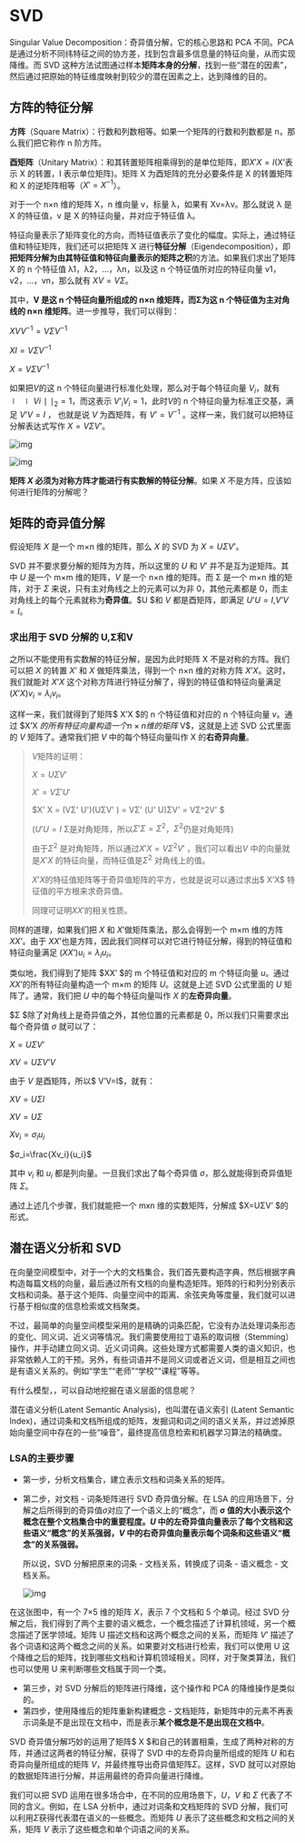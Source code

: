 # SVD

Singular Value Decomposition：奇异值分解，它的核心思路和 PCA 不同。PCA 是通过分析不同纬特征之间的协方差，找到包含最多信息量的特征向量，从而实现降维。而 SVD 这种方法试图通过样本**矩阵本身的分解**，找到一些“潜在的因素”，然后通过把原始的特征维度映射到较少的潜在因素之上，达到降维的目的。

## 方阵的特征分解

**方阵**（Square Matrix）：行数和列数相等。如果一个矩阵的行数和列数都是 n，那么我们把它称作 n 阶方阵。

**酉矩阵**（Unitary Matrix）：和其转置矩阵相乘得到的是单位矩阵，即$X'X=I$(X’表示 X 的转置，I 表示单位矩阵)。矩阵 X 为酉矩阵的充分必要条件是 X 的转置矩阵和 X 的逆矩阵相等（$X'=X^{-1}$）。

对于一个 n×n 维的矩阵 X，n 维向量 v，标量 λ，如果有 Xv=λv。那么就说 λ 是 X 的特征值，v 是 X 的特征向量，并对应于特征值 λ。

特征向量表示了矩阵变化的方向，而特征值表示了变化的幅度。实际上，通过特征值和特征矩阵，我们还可以把矩阵 X 进行**特征分解**（Eigendecomposition），即**把矩阵分解为由其特征值和特征向量表示的矩阵之积**的方法。如果我们求出了矩阵 X 的 n 个特征值 λ1，λ2，…，λn，以及这 n 个特征值所对应的特征向量 v1，v2，…，vn，那么就有 $XV=VΣ$。

其中，**V 是这 n 个特征向量所组成的 n×n 维矩阵，而Σ为这 n 个特征值为主对角线的 n×n 维矩阵**。进一步推导，我们可以得到：

$XVV^{−1}=VΣV^{−1}$

$XI=VΣV^{−1}$

$X=VΣV^{−1}$

如果把$V$的这 n 个特征向量进行标准化处理，那么对于每个特征向量 $V_i$，就有 $∣∣Vi∣∣_2=1$，而这表示 $V’_iV_i=1$，此时$V$的 n 个特征向量为标准正交基，满足 $V’V=I$ ， 也就是说 $V$ 为酉矩阵，有 $V’=V^{−1}$ 。这样一来，我们就可以把特征分解表达式写作 $X=VΣV’$。

![img](svd.assets/3384840ca067f7d9564de1ff74130e0e.png)

![img](svd.assets/83a16135267b7c38c26fccc0d8a41314.png)

**矩阵 $X$ 必须为对称方阵才能进行有实数解的特征分解**。如果 $X$ 不是方阵，应该如何进行矩阵的分解呢？

## 矩阵的奇异值分解

假设矩阵 $X$ 是一个 m×n 维的矩阵，那么 $X$ 的 SVD 为 $X=UΣV’$。

SVD 并不要求要分解的矩阵为方阵，所以这里的 $U$ 和 $V’$ 并不是互为逆矩阵。其中 $U$ 是一个 m×m 维的矩阵，$V$ 是一个 n×n 维的矩阵。而 Σ 是一个 m×n 维的矩阵，对于 $Σ$ 来说，只有主对角线之上的元素可以为非 0，其他元素都是 0，而主对角线上的每个元素就称为**奇异值**。$U $和 $V$ 都是酉矩阵，即满足 $U’U=I$,$V’V=I$。

### 求出用于 SVD 分解的 U,Σ和V

之所以不能使用有实数解的特征分解，是因为此时矩阵 X 不是对称的方阵。我们可以把 $X$ 的转置 $X’$ 和 $X$ 做矩阵乘法，得到一个 n×n 维的对称方阵 $X’X$。这时，我们就能对 $X’X$ 这个对称方阵进行特征分解了，得到的特征值和特征向量满足 $(X’X)v_i=λ_iv_i$。

这样一来，我们就得到了矩阵$ X’X $的 n 个特征值和对应的 n 个特征向量 $v$。通过 $X’X $的所有特征向量构造一个 n×n 维的矩阵$ V$，这就是上述 SVD 公式里面的 $V$ 矩阵了。通常我们把 $V$ 中的每个特征向量叫作 X 的**右奇异向量**。

> $V$矩阵的证明：
>
> $X = UΣV′$
>
> $X' = VΣ′U'$
>
> $X' X = (VΣ' U')(UΣV' ) = VΣ' (U' U)ΣV' = VΣ^2V' $
>
> ($U’U=I$ Σ是对角矩阵，所以$Σ'Σ = Σ^2$，$Σ^2$仍是对角矩阵)
>
> 由于$Σ^2$ 是对角矩阵，所以通过$X' X = V Σ^2 V′$ ，我们可以看出$V$ 中的向量就是$X’X$ 的特征向量，而特征值是$Σ^2$ 对角线上的值。
>
> $X’X$的特征值矩阵等于奇异值矩阵的平方，也就是说可以通过求出$ X’X$ 特征值的平方根来求奇异值。
>
> 同理可证明$XX'$的相关性质。

同样的道理，如果我们把 $X$ 和 $X’$做矩阵乘法，那么会得到一个 m×m 维的方阵 $XX’$。由于 $XX’$也是方阵，因此我们同样可以对它进行特征分解，得到的特征值和特征向量满足 $(XX’)u_i=λ_iu_i$。

类似地，我们得到了矩阵 $XX’ $的 m 个特征值和对应的 m 个特征向量 $u$。通过 $XX’$的所有特征向量构造一个 m×m 的矩阵 $U$。这就是上述 SVD 公式里面的 $U$ 矩阵了。通常，我们把 $U$ 中的每个特征向量叫作 $X$ 的**左奇异向量**。

$Σ $除了对角线上是奇异值之外，其他位置的元素都是 0，所以我们只需要求出每个奇异值 $σ$ 就可以了：

$X=UΣV’$

$XV=UΣV’V$

由于 $V$ 是酉矩阵，所以$ V’V=I$，就有：

$XV=UΣI$

$XV=UΣ$

$Xv_i=σ_iu_i$

$σ_i=\frac{Xv_i}{u_i}$

其中 $v_i$ 和 $u_i$ 都是列向量。一旦我们求出了每个奇异值 $σ$，那么就能得到奇异值矩阵 $Σ$。

通过上述几个步骤，我们就能把一个 mxn 维的实数矩阵，分解成 $X=UΣV’ $的形式。

## 潜在语义分析和 SVD

在向量空间模型中，对于一个大的文档集合，我们首先要构造字典，然后根据字典构造每篇文档的向量，最后通过所有文档的向量构造矩阵。矩阵的行和列分别表示文档和词条。基于这个矩阵、向量空间中的距离、余弦夹角等度量，我们就可以进行基于相似度的信息检索或文档聚类。

不过，最简单的向量空间模型采用的是精确的词条匹配，它没有办法处理词条形态的变化、同义词、近义词等情况。我们需要使用拉丁语系的取词根（Stemming）操作，并手动建立同义词、近义词词典。这些处理方式都需要人类的语义知识，也非常依赖人工的干预。另外，有些词语并不是同义词或者近义词，但是相互之间也是有语义关系的。例如“学生”“老师”“学校”“课程”等等。

有什么模型，，可以自动地挖掘在语义层面的信息呢？

潜在语义分析(Latent Semantic Analysis)，也叫潜在语义索引 (Latent Semantic Index)，通过词条和文档所组成的矩阵，发掘词和词之间的语义关系，并过滤掉原始向量空间中存在的一些“噪音”，最终提高信息检索和机器学习算法的精确度。

### LSA的主要步骤

* 第一步，分析文档集合，建立表示文档和词条关系的矩阵。
* 第二步，对文档 - 词条矩阵进行 SVD 奇异值分解。在 LSA 的应用场景下，分解之后所得到的奇异值$σ$对应了一个语义上的“概念”，而 **σ 值的大小表示这个概念在整个文档集合中的重要程度。$U$ 中的左奇异值向量表示了每个文档和这些语义“概念”的关系强弱，$V$ 中的右奇异值向量表示每个词条和这些语义“概念”的关系强弱。**

  所以说，SVD 分解把原来的词条 - 文档关系，转换成了词条 - 语义概念 - 文档关系。

  ![img](svd.assets/95c4ef346ab87eafcfa6e7236dc0cdc1.png)

在这张图中，有一个 7×5 维的矩阵 $X$，表示 7 个文档和 5 个单词。经过 SVD 分解之后，我们得到了两个主要的语义概念，一个概念描述了计算机领域，另一个概念描述了医学领域。矩阵 U 描述文档和这两个概念之间的关系，而矩阵 $V’$ 描述了各个词语和这两个概念之间的关系。如果要对文档进行检索，我们可以使用 U 这个降维之后的矩阵，找到哪些文档和计算机领域相关。同样，对于聚类算法，我们也可以使用 U 来判断哪些文档属于同一个类。

* 第三步，对 SVD 分解后的矩阵进行降维，这个操作和 PCA 的降维操作是类似的。
* 第四步，使用降维后的矩阵重新构建概念 - 文档矩阵，新矩阵中的元素不再表示词条是不是出现在文档中，而是表示**某个概念是不是出现在文档中**。

SVD 奇异值分解巧妙的运用了矩阵$ X $和自己的转置相乘，生成了两种对称的方阵，并通过这两者的特征分解，获得了 SVD 中的左奇异向量所组成的矩阵 $U$ 和右奇异向量所组成的矩阵 $V$，并最终推导出奇异值矩阵$Σ$。这样，SVD 就可以对原始的数据矩阵进行分解，并运用最终的奇异向量进行降维。

我们可以把 SVD 运用在很多场合中，在不同的应用场景下，$U$，$V$ 和 $Σ$ 代表了不同的含义。例如，在 LSA 分析中，通过对词条和文档矩阵的 SVD 分解，我们可以利用$Σ$获得代表潜在语义的一些概念。而矩阵 $U$ 表示了这些概念和文档之间的关系，矩阵 $V$ 表示了这些概念和单个词语之间的关系。

